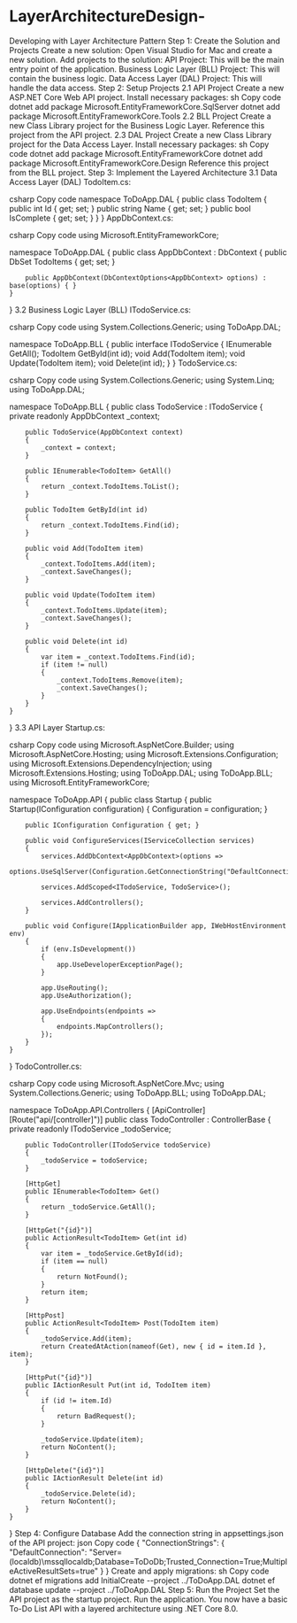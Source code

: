 # LayerArchitectureDesign-
Developing with Layer Architecture Pattern
Step 1: Create the Solution and Projects
Create a new solution: Open Visual Studio for Mac and create a new solution.
Add projects to the solution:
API Project: This will be the main entry point of the application.
Business Logic Layer (BLL) Project: This will contain the business logic.
Data Access Layer (DAL) Project: This will handle the data access.
Step 2: Setup Projects
2.1 API Project
Create a new ASP.NET Core Web API project.
Install necessary packages:
sh
Copy code
dotnet add package Microsoft.EntityFrameworkCore.SqlServer
dotnet add package Microsoft.EntityFrameworkCore.Tools
2.2 BLL Project
Create a new Class Library project for the Business Logic Layer.
Reference this project from the API project.
2.3 DAL Project
Create a new Class Library project for the Data Access Layer.
Install necessary packages:
sh
Copy code
dotnet add package Microsoft.EntityFrameworkCore
dotnet add package Microsoft.EntityFrameworkCore.Design
Reference this project from the BLL project.
Step 3: Implement the Layered Architecture
3.1 Data Access Layer (DAL)
TodoItem.cs:

csharp
Copy code
namespace ToDoApp.DAL
{
    public class TodoItem
    {
        public int Id { get; set; }
        public string Name { get; set; }
        public bool IsComplete { get; set; }
    }
}
AppDbContext.cs:

csharp
Copy code
using Microsoft.EntityFrameworkCore;

namespace ToDoApp.DAL
{
    public class AppDbContext : DbContext
    {
        public DbSet<TodoItem> TodoItems { get; set; }

        public AppDbContext(DbContextOptions<AppDbContext> options) : base(options) { }
    }
}
3.2 Business Logic Layer (BLL)
ITodoService.cs:

csharp
Copy code
using System.Collections.Generic;
using ToDoApp.DAL;

namespace ToDoApp.BLL
{
    public interface ITodoService
    {
        IEnumerable<TodoItem> GetAll();
        TodoItem GetById(int id);
        void Add(TodoItem item);
        void Update(TodoItem item);
        void Delete(int id);
    }
}
TodoService.cs:

csharp
Copy code
using System.Collections.Generic;
using System.Linq;
using ToDoApp.DAL;

namespace ToDoApp.BLL
{
    public class TodoService : ITodoService
    {
        private readonly AppDbContext _context;

        public TodoService(AppDbContext context)
        {
            _context = context;
        }

        public IEnumerable<TodoItem> GetAll()
        {
            return _context.TodoItems.ToList();
        }

        public TodoItem GetById(int id)
        {
            return _context.TodoItems.Find(id);
        }

        public void Add(TodoItem item)
        {
            _context.TodoItems.Add(item);
            _context.SaveChanges();
        }

        public void Update(TodoItem item)
        {
            _context.TodoItems.Update(item);
            _context.SaveChanges();
        }

        public void Delete(int id)
        {
            var item = _context.TodoItems.Find(id);
            if (item != null)
            {
                _context.TodoItems.Remove(item);
                _context.SaveChanges();
            }
        }
    }
}
3.3 API Layer
Startup.cs:

csharp
Copy code
using Microsoft.AspNetCore.Builder;
using Microsoft.AspNetCore.Hosting;
using Microsoft.Extensions.Configuration;
using Microsoft.Extensions.DependencyInjection;
using Microsoft.Extensions.Hosting;
using ToDoApp.DAL;
using ToDoApp.BLL;
using Microsoft.EntityFrameworkCore;

namespace ToDoApp.API
{
    public class Startup
    {
        public Startup(IConfiguration configuration)
        {
            Configuration = configuration;
        }

        public IConfiguration Configuration { get; }

        public void ConfigureServices(IServiceCollection services)
        {
            services.AddDbContext<AppDbContext>(options =>
                options.UseSqlServer(Configuration.GetConnectionString("DefaultConnection")));

            services.AddScoped<ITodoService, TodoService>();

            services.AddControllers();
        }

        public void Configure(IApplicationBuilder app, IWebHostEnvironment env)
        {
            if (env.IsDevelopment())
            {
                app.UseDeveloperExceptionPage();
            }

            app.UseRouting();
            app.UseAuthorization();

            app.UseEndpoints(endpoints =>
            {
                endpoints.MapControllers();
            });
        }
    }
}
TodoController.cs:

csharp
Copy code
using Microsoft.AspNetCore.Mvc;
using System.Collections.Generic;
using ToDoApp.BLL;
using ToDoApp.DAL;

namespace ToDoApp.API.Controllers
{
    [ApiController]
    [Route("api/[controller]")]
    public class TodoController : ControllerBase
    {
        private readonly ITodoService _todoService;

        public TodoController(ITodoService todoService)
        {
            _todoService = todoService;
        }

        [HttpGet]
        public IEnumerable<TodoItem> Get()
        {
            return _todoService.GetAll();
        }

        [HttpGet("{id}")]
        public ActionResult<TodoItem> Get(int id)
        {
            var item = _todoService.GetById(id);
            if (item == null)
            {
                return NotFound();
            }
            return item;
        }

        [HttpPost]
        public ActionResult<TodoItem> Post(TodoItem item)
        {
            _todoService.Add(item);
            return CreatedAtAction(nameof(Get), new { id = item.Id }, item);
        }

        [HttpPut("{id}")]
        public IActionResult Put(int id, TodoItem item)
        {
            if (id != item.Id)
            {
                return BadRequest();
            }

            _todoService.Update(item);
            return NoContent();
        }

        [HttpDelete("{id}")]
        public IActionResult Delete(int id)
        {
            _todoService.Delete(id);
            return NoContent();
        }
    }
}
Step 4: Configure Database
Add the connection string in appsettings.json of the API project:
json
Copy code
{
  "ConnectionStrings": {
    "DefaultConnection": "Server=(localdb)\\mssqllocaldb;Database=ToDoDb;Trusted_Connection=True;MultipleActiveResultSets=true"
  }
}
Create and apply migrations:
sh
Copy code
dotnet ef migrations add InitialCreate --project ../ToDoApp.DAL
dotnet ef database update --project ../ToDoApp.DAL
Step 5: Run the Project
Set the API project as the startup project.
Run the application.
You now have a basic To-Do List API with a layered architecture using .NET Core 8.0.

